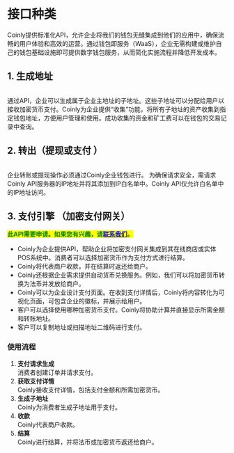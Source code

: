 # 接口种类

Coinly提供标准化API，允许企业将我们的钱包无缝集成到他们的应用中，确保流畅的用户体验和高效的运营。通过钱包即服务（WaaS），企业无需构建或维护自己的钱包基础设施即可提供数字钱包服务，从而简化实施流程并降低开发成本。

## 1. 生成地址

<figure><img src="https://2287475285-files.gitbook.io/~/files/v0/b/gitbook-x-prod.appspot.com/o/spaces%2FSdMhazXkh30OBfLly0nW%2Fuploads%2F8tOue3AsqxtizGeWCK7B%2Fimage.png?alt=media&#x26;token=3f37353d-1c71-4700-abf2-e65181302c67" alt=""><figcaption></figcaption></figure>

通过API，企业可以生成属于企业主地址的子地址。这些子地址可以分配给用户以接收加密货币支付。Coinly为企业提供“收集”功能，将所有子地址的资产收集到指定钱包地址，方便用户管理和使用。成功收集的资金和矿工费可以在钱包的交易记录中查询。

## 2. 转出（提现或支付 ）

<figure><img src="../images/Snipaste_2025-09-13_17-39-50.png" alt=""><figcaption></figcaption></figure>

企业转账或提现操作必须通过Coinly企业钱包进行。 为确保请求安全，需请求Coinly API服务器的IP地址并将其添加到IP白名单中。Coinly API仅允许白名单中的IP地址访问。

## 3. 支付引擎 （加密支付网关）

<mark style="color:green;">**此API需要申请。如果您有兴趣，请**</mark>[<mark style="color:blue;">**联系我们**</mark>](https://www.Coinly.com/zh/appointment/)<mark style="color:green;">**。**</mark>

* Coinly为企业提供API，帮助企业将加密支付网关集成到其在线商店或实体POS系统中。消费者可以选择加密货币作为支付方式进行结算。
* Coinly将代表商户收款，并在结算时返还给商户。
* Coinly还根据企业需求提供自动货币兑换服务。例如，我们可以将加密货币转换为法币并发放给商户。
* Coinly可以为企业设计支付页面。在收到支付详情后，Coinly将内容转化为可视化页面，可包含企业的徽标，并展示给用户。
* 客户可以选择使用哪种加密货币支付。Coinly将协助计算并直接显示所需金额和转账地址。
* 客户可以复制地址或扫描地址二维码进行支付。

### **使用流程**

1. **支付请求生成**<br>
   消费者创建订单并请求支付。
2. **获取支付详情**<br>
   Coinly接收支付详情，包括支付金额和所需加密货币。
3. **生成子地址**<br>
   Coinly为消费者生成子地址用于支付。
4. **收款**<br>
   Coinly代表商户收款。
5. **结算**<br>
   Coinly进行结算，并将法币或加密货币返还给商户。
